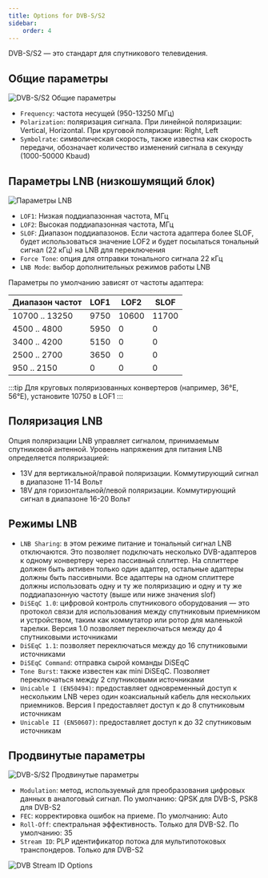 ```yaml
---
title: Options for DVB-S/S2
sidebar:
    order: 4
---
```


DVB-S/S2 — это стандарт для спутникового телевидения.

## Общие параметры

![DVB-S/S2 Общие параметры](https://cdn.cesbo.com/help/astra/receiving/dvb/s/general.png)

- `Frequency`: частота несущей (950-13250 МГц)
- `Polarization`: поляризация сигнала. При линейной поляризации: Vertical, Horizontal. При круговой поляризации: Right, Left
- `Symbolrate`: символическая скорость, также известна как скорость передачи, обозначает количество изменений сигнала в секунду (1000-50000 Kbaud)

## Параметры LNB (низкошумящий блок)

![Параметры LNB](https://cdn.cesbo.com/help/astra/receiving/dvb/s/lnb.png)

- `LOF1`: Низкая поддиапазонная частота, МГц
- `LOF2`: Высокая поддиапазонная частота, МГц
- `SLOF`: Диапазон поддиапазонов. Если частота адаптера более SLOF, будет использоваться значение LOF2 и будет посылаться тональный сигнал (22 кГц) на LNB для переключения
- `Force Tone`: опция для отправки тонального сигнала 22 кГц
- `LNB Mode`: выбор дополнительных режимов работы LNB

Параметры по умолчанию зависят от частоты адаптера:

| Диапазон частот | LOF1 | LOF2 | SLOF |
| --- | --- | --- | --- |
| 10700 .. 13250 | 9750 | 10600 | 11700 |
| 4500 .. 4800 | 5950 | 0 | 0 |
| 3400 .. 4200 | 5150 | 0 | 0 |
| 2500 .. 2700 | 3650 | 0 | 0 |
| 950 .. 2150 | 0 | 0 | 0 |

:::tip
Для круговых поляризованных конвертеров (например, 36°E, 56°E), установите 10750 в LOF1
:::

## Поляризация LNB

Опция поляризации LNB управляет сигналом, принимаемым спутниковой антенной. Уровень напряжения для питания LNB определяется поляризацией:

- 13V для вертикальной/правой поляризации. Коммутирующий сигнал в диапазоне 11-14 Вольт
- 18V для горизонтальной/левой поляризации. Коммутирующий сигнал в диапазоне 16-20 Вольт

## Режимы LNB

- `LNB Sharing`: в этом режиме питание и тональный сигнал LNB отключаются. Это позволяет подключать несколько DVB-адаптеров к одному конвертеру через пассивный сплиттер. На сплиттере должен быть активен только один адаптер, остальные адаптеры должны быть пассивными. Все адаптеры на одном сплиттере должны использовать одну и ту же поляризацию и одну и ту же поддиапазонную частоту (выше или ниже значения slof)
- `DiSEqC 1.0`: цифровой контроль спутникового оборудования — это протокол связи для использования между спутниковым приемником и устройством, таким как коммутатор или ротор для маленькой тарелки. Версия 1.0 позволяет переключаться между до 4 спутниковыми источниками
- `DiSEqC 1.1`: позволяет переключаться между до 16 спутниковыми источниками
- `DiSEqC Command`: отправка сырой команды DiSEqC
- `Tone Burst`: также известен как mini DiSEqC. Позволяет переключаться между 2 спутниковыми источниками
- `Unicable I (EN50494)`: предоставляет одновременный доступ к нескольким LNB через один коаксиальный кабель для нескольких приемников. Версия I предоставляет доступ к до 8 спутниковым источникам
- `Unicable II (EN50607)`: предоставляет доступ к до 32 спутниковым источникам

## Продвинутые параметры

![DVB-S/S2 Продвинутые параметры](https://cdn.cesbo.com/help/astra/receiving/dvb/s/advanced.png)

- `Modulation`: метод, используемый для преобразования цифровых данных в аналоговый сигнал. По умолчанию: QPSK для DVB-S, PSK8 для DVB-S2
- `FEC`: корректировка ошибок на приеме. По умолчанию: Auto
- `Roll-Off`: спектральная эффективность. Только для DVB-S2. По умолчанию: 35
- `Stream ID`: PLP идентификатор потока для мультипотоковых транспондеров. Только для DVB-S2

![DVB Stream ID Options](https://cdn.cesbo.com/help/astra/receiving/dvb/s/stream-id.png)